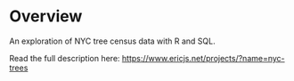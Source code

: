 # Overview
An exploration of NYC tree census data with R and SQL.

Read the full description here: https://www.ericjs.net/projects/?name=nyc-trees
